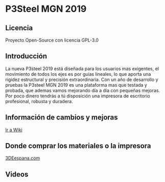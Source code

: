 # P3Steel MGN 2019

## Licencia
Proyecto Open-Source con licencia GPL-3.0

##  Introducción
La nueva P3steel 2019 está diseñada para los usuarios mas exigentes, el movimiento de todos los ejes es por guías lineales, lo que aporta una rigidez estructural y precisión extraordinaria.
Con un año de desarrollo y pruebas la P3steel MGN 2019 es una plataforma mas que testada y probada, que ademas vamos mejorando día a día con pequeñas mejoras.
Por poco dinero tendrás a tú disposición una impresora de escritorio profesional, robusta y duradera.

## Información de cambios y mejoras
[Ir a Wiki](https://wiki.3despana.com/index.php?title=P3Steel_MGN_2019)

## Donde comprar los materiales o la impresora
[3DEespana.com](https://3despana.com)

## Videos
